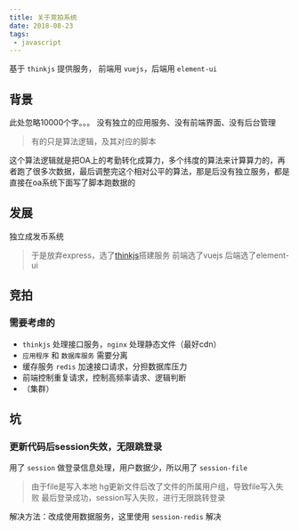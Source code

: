 ```yaml
---
title: 关于竞拍系统
date: 2018-08-23
tags:
 - javascript
---
```


基于 `thinkjs` 提供服务， 前端用 `vuejs`，后端用 `element-ui`
<!--more-->

## 背景

此处忽略10000个字。。。
没有独立的应用服务、没有前端界面、没有后台管理
> 有的只是算法逻辑，及其对应的脚本

这个算法逻辑就是把OA上的考勤转化成算力，多个纬度的算法来计算算力的，再者跑了很多次数据，最后调整完这个相对公平的算法，那是后没有独立服务，都是直接在oa系统下面写了脚本跑数据的

## 发展

独立成发币系统

> 于是放弃express，选了<a href="https://thinkjs.org/" target="_blank">thinkjs</a>搭建服务
> 前端选了vuejs
> 后端选了element-ui

## 竞拍

### 需要考虑的

+ `thinkjs` 处理接口服务，`nginx` 处理静态文件（最好cdn）
+ `应用程序` 和 `数据库服务` 需要分离
+ 缓存服务 `redis` 加速接口请求，分担数据库压力
+ 前端控制重复请求，控制高频率请求、逻辑判断
+ （集群）

## 坑

### 更新代码后session失效，无限跳登录

用了 `session` 做登录信息处理，用户数据少，所以用了 `session-file` 

> 由于file是写入本地
> hg更新文件后改了文件的所属用户组，导致file写入失败
> 最后登录成功，session写入失败，进行无限跳转登录

解决方法：改成使用数据服务，这里使用 `session-redis` 解决
